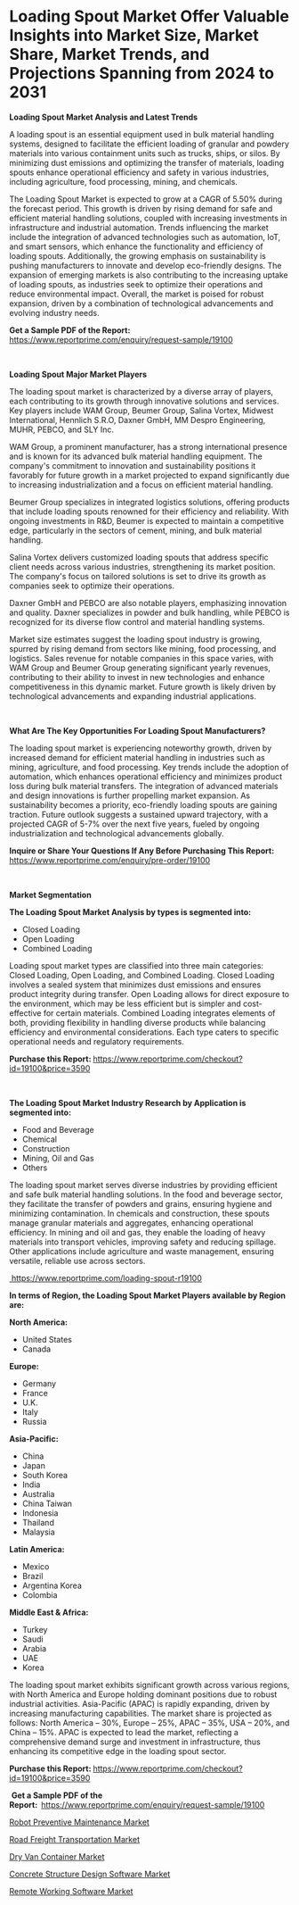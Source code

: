 <p><h1>Loading Spout Market Offer Valuable Insights into Market Size, Market Share, Market Trends, and Projections Spanning from 2024 to 2031</h1></p><p><strong>Loading Spout Market Analysis and Latest Trends</strong></p>
<p><p>A loading spout is an essential equipment used in bulk material handling systems, designed to facilitate the efficient loading of granular and powdery materials into various containment units such as trucks, ships, or silos. By minimizing dust emissions and optimizing the transfer of materials, loading spouts enhance operational efficiency and safety in various industries, including agriculture, food processing, mining, and chemicals.</p><p>The Loading Spout Market is expected to grow at a CAGR of 5.50% during the forecast period. This growth is driven by rising demand for safe and efficient material handling solutions, coupled with increasing investments in infrastructure and industrial automation. Trends influencing the market include the integration of advanced technologies such as automation, IoT, and smart sensors, which enhance the functionality and efficiency of loading spouts. Additionally, the growing emphasis on sustainability is pushing manufacturers to innovate and develop eco-friendly designs. The expansion of emerging markets is also contributing to the increasing uptake of loading spouts, as industries seek to optimize their operations and reduce environmental impact. Overall, the market is poised for robust expansion, driven by a combination of technological advancements and evolving industry needs.</p></p>
<p><strong>Get a Sample PDF of the Report:&nbsp;</strong> <a href="https://www.reportprime.com/enquiry/request-sample/19100?utm_campaign=24&utm_medium=2&utm_source=Github&utm_content=ia&utm_term=22112024&utm_id=loading-spout">https://www.reportprime.com/enquiry/request-sample/19100</a></p>
<p>&nbsp;</p>
<p><strong>Loading Spout Major Market Players</strong></p>
<p><p>The loading spout market is characterized by a diverse array of players, each contributing to its growth through innovative solutions and services. Key players include WAM Group, Beumer Group, Salina Vortex, Midwest International, Hennlich S.R.O, Daxner GmbH, MM Despro Engineering, MUHR, PEBCO, and SLY Inc.</p><p>WAM Group, a prominent manufacturer, has a strong international presence and is known for its advanced bulk material handling equipment. The company's commitment to innovation and sustainability positions it favorably for future growth in a market projected to expand significantly due to increasing industrialization and a focus on efficient material handling.</p><p>Beumer Group specializes in integrated logistics solutions, offering products that include loading spouts renowned for their efficiency and reliability. With ongoing investments in R&D, Beumer is expected to maintain a competitive edge, particularly in the sectors of cement, mining, and bulk material handling.</p><p>Salina Vortex delivers customized loading spouts that address specific client needs across various industries, strengthening its market position. The company's focus on tailored solutions is set to drive its growth as companies seek to optimize their operations.</p><p>Daxner GmbH and PEBCO are also notable players, emphasizing innovation and quality. Daxner specializes in powder and bulk handling, while PEBCO is recognized for its diverse flow control and material handling systems.</p><p>Market size estimates suggest the loading spout industry is growing, spurred by rising demand from sectors like mining, food processing, and logistics. Sales revenue for notable companies in this space varies, with WAM Group and Beumer Group generating significant yearly revenues, contributing to their ability to invest in new technologies and enhance competitiveness in this dynamic market. Future growth is likely driven by technological advancements and expanding industrial applications.</p></p>
<p>&nbsp;</p>
<p><strong>What Are The Key Opportunities For Loading Spout Manufacturers?</strong></p>
<p><p>The loading spout market is experiencing noteworthy growth, driven by increased demand for efficient material handling in industries such as mining, agriculture, and food processing. Key trends include the adoption of automation, which enhances operational efficiency and minimizes product loss during bulk material transfers. The integration of advanced materials and design innovations is further propelling market expansion. As sustainability becomes a priority, eco-friendly loading spouts are gaining traction. Future outlook suggests a sustained upward trajectory, with a projected CAGR of 5-7% over the next five years, fueled by ongoing industrialization and technological advancements globally.</p></p>
<p><strong>Inquire or Share Your Questions If Any Before Purchasing This Report:</strong> <a href="https://www.reportprime.com/enquiry/pre-order/19100?utm_campaign=24&utm_medium=2&utm_source=Github&utm_content=ia&utm_term=22112024&utm_id=loading-spout">https://www.reportprime.com/enquiry/pre-order/19100</a></p>
<p>&nbsp;</p>
<p><strong>Market Segmentation</strong></p>
<p><strong>The Loading Spout Market Analysis by types is segmented into:</strong></p>
<p><ul><li>Closed Loading</li><li>Open Loading</li><li>Combined Loading</li></ul></p>
<p><p>Loading spout market types are classified into three main categories: Closed Loading, Open Loading, and Combined Loading. Closed Loading involves a sealed system that minimizes dust emissions and ensures product integrity during transfer. Open Loading allows for direct exposure to the environment, which may be less efficient but is simpler and cost-effective for certain materials. Combined Loading integrates elements of both, providing flexibility in handling diverse products while balancing efficiency and environmental considerations. Each type caters to specific operational needs and regulatory requirements.</p></p>
<p><strong>Purchase this Report:&nbsp;</strong><a href="https://www.reportprime.com/checkout?id=19100&price=3590&utm_campaign=24&utm_medium=2&utm_source=Github&utm_content=ia&utm_term=22112024&utm_id=loading-spout">https://www.reportprime.com/checkout?id=19100&price=3590</a></p>
<p>&nbsp;</p>
<p><strong>The Loading Spout Market Industry Research by Application is segmented into:</strong></p>
<p><ul><li>Food and Beverage</li><li>Chemical</li><li>Construction</li><li>Mining, Oil and Gas</li><li>Others</li></ul></p>
<p><p>The loading spout market serves diverse industries by providing efficient and safe bulk material handling solutions. In the food and beverage sector, they facilitate the transfer of powders and grains, ensuring hygiene and minimizing contamination. In chemicals and construction, these spouts manage granular materials and aggregates, enhancing operational efficiency. In mining and oil and gas, they enable the loading of heavy materials into transport vehicles, improving safety and reducing spillage. Other applications include agriculture and waste management, ensuring versatile, reliable use across sectors.</p></p>
<p><a href="https://www.reportprime.com/loading-spout-r19100?utm_campaign=24&utm_medium=2&utm_source=Github&utm_content=ia&utm_term=22112024&utm_id=loading-spout">&nbsp;https://www.reportprime.com/loading-spout-r19100</a></p>
<p><strong>In terms of Region, the Loading Spout Market Players available by Region are:</strong></p>
<p>
    <p> <strong> North America: </strong>
        <ul>
            <li>United States</li>
            <li>Canada</li>
        </ul>
        </p> 
    <p> <strong> Europe: </strong>
        <ul>
            <li>Germany</li>
            <li>France</li>
            <li>U.K.</li>
            <li>Italy</li>
            <li>Russia</li>
        </ul>
        </p> 
    <p> <strong> Asia-Pacific: </strong>
        <ul>
            <li>China</li>
            <li>Japan</li>
            <li>South Korea</li>
            <li>India</li>
            <li>Australia</li>
            <li>China Taiwan</li>
            <li>Indonesia</li>
            <li>Thailand</li>
            <li>Malaysia</li>
        </ul>
        </p> 
    <p> <strong> Latin America: </strong>
        <ul>
            <li>Mexico</li>
            <li>Brazil</li>
            <li>Argentina Korea</li>
            <li>Colombia</li>
        </ul>
        </p> 
    <p> <strong> Middle East & Africa: </strong>
        <ul>
            <li>Turkey</li>
            <li>Saudi</li>
            <li>Arabia</li>
            <li>UAE</li>
            <li>Korea</li>
        </ul>
    </p>
    </p>
<p><p>The loading spout market exhibits significant growth across various regions, with North America and Europe holding dominant positions due to robust industrial activities. Asia-Pacific (APAC) is rapidly expanding, driven by increasing manufacturing capabilities. The market share is projected as follows: North America – 30%, Europe – 25%, APAC – 35%, USA – 20%, and China – 15%. APAC is expected to lead the market, reflecting a comprehensive demand surge and investment in infrastructure, thus enhancing its competitive edge in the loading spout sector.</p></p>
<p><strong>Purchase this Report: </strong><a href="https://www.reportprime.com/checkout?id=19100&price=3590&utm_campaign=24&utm_medium=2&utm_source=Github&utm_content=ia&utm_term=22112024&utm_id=loading-spout">https://www.reportprime.com/checkout?id=19100&price=3590</a></p>
<p>&nbsp;<strong>Get a Sample PDF of the Report:&nbsp;&nbsp;</strong><a href="https://www.reportprime.com/enquiry/request-sample/19100?utm_campaign=24&utm_medium=2&utm_source=Github&utm_content=ia&utm_term=22112024&utm_id=loading-spout">https://www.reportprime.com/enquiry/request-sample/19100</a></p>
<p><strong></strong></p>
<p><p><a href="https://issuu.com/reportprime-2/docs/robot-preventive-maintenance-market_dc189587edcb7e?utm_campaign=24&utm_medium=2&utm_source=Github&utm_content=ia&utm_term=22112024&utm_id=loading-spout">Robot Preventive Maintenance Market</a></p><p><a href="https://issuu.com/reportprime-2/docs/road-freight-transportation-market-_9958e670ce8104?utm_campaign=24&utm_medium=2&utm_source=Github&utm_content=ia&utm_term=22112024&utm_id=loading-spout">Road Freight Transportation Market</a></p><p><a href="https://github.com/elizabethdagraca/Market-Research-Report-List-5/blob/main/dry-van-container-market.md?utm_campaign=24&utm_medium=2&utm_source=Github&utm_content=ia&utm_term=22112024&utm_id=loading-spout">Dry Van Container Market</a></p><p><a href="https://www.linkedin.com/pulse/comprehensive-concrete-structure-design-software-market-7ym1c?utm_campaign=24&utm_medium=2&utm_source=Github&utm_content=ia&utm_term=22112024&utm_id=loading-spout">Concrete Structure Design Software Market</a></p><p><a href="https://www.linkedin.com/pulse/strategic-market-outlook-remote-working-software-key-cstmc?utm_campaign=24&utm_medium=2&utm_source=Github&utm_content=ia&utm_term=22112024&utm_id=loading-spout">Remote Working Software Market</a></p></p>
